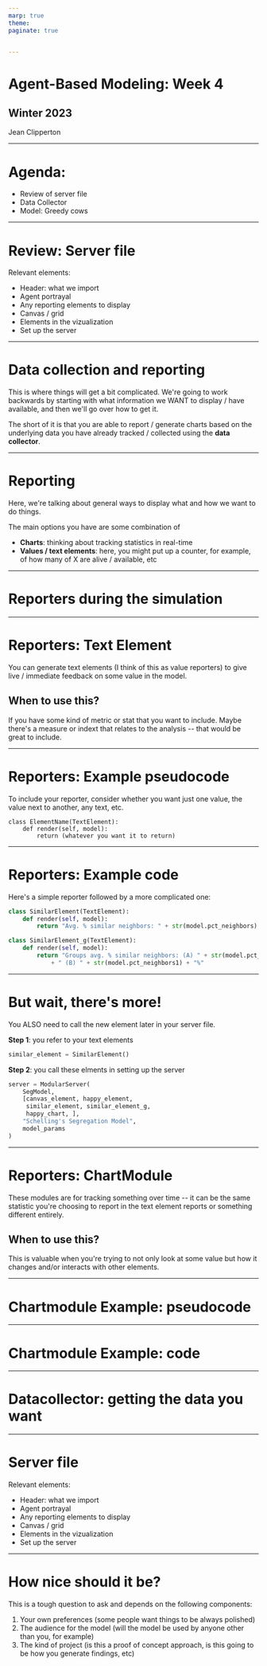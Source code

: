 ```yaml
---
marp: true
theme: 
paginate: true


---
```

# Agent-Based Modeling: Week 4
## Winter 2023
Jean Clipperton


---
# Agenda: 
* Review of server file
* Data Collector
* Model: Greedy cows

---
# Review: Server file

Relevant elements:
* Header: what we import
* Agent portrayal
* Any reporting elements to display
* Canvas / grid
* Elements in the vizualization
* Set up the server



---
# Data collection and reporting
This is where things will get a bit complicated. We're going to work backwards by starting with what information we WANT to display / have available, and then we'll go over how to get it. 

The short of it is that you are able to report / generate charts based on the underlying data you have already tracked / collected using the **data collector**. 

---

# Reporting
Here, we're talking about general ways to display what and how we want to do things. 

The main options you have are some combination of 
* **Charts**: thinking about tracking statistics in real-time
* **Values / text elements**: here, you might put up a counter, for example, of how many of X are alive / available, etc

---
# Reporters during the simulation

---
# Reporters: Text Element
You can generate text elements (I think of this as value reporters) to give live / immediate feedback on some value in the model. 

## When to use this? 
If you have some kind of metric or stat that you want to include. Maybe there's a measure or indext that relates to the analysis -- that would be great to include. 


---
# Reporters: Example pseudocode
To include your reporter, consider whether you want just one value, the value next to another, any text, etc. 

```[Python]
class ElementName(TextElement):
    def render(self, model):
        return (whatever you want it to return)
```

---
# Reporters: Example code
Here's a simple reporter followed by a more complicated one:

```Python
class SimilarElement(TextElement):
    def render(self, model):
        return "Avg. % similar neighbors: " + str(model.pct_neighbors) + "%"
```

```Python
class SimilarElement_g(TextElement):
    def render(self, model):
        return "Groups avg. % similar neighbors: (A) " + str(model.pct_neighbors0) + "%" 
            + " (B) " + str(model.pct_neighbors1) + "%"
```

---
# But wait, there's more!
You ALSO need to call the new element later in your server file. 

**Step 1**: you refer to your text elements
```python
similar_element = SimilarElement()
```

**Step 2**: you call these elments in setting up the server
```python
server = ModularServer(
    SegModel,
    [canvas_element, happy_element,
     similar_element, similar_element_g,
     happy_chart, ],
    "Schelling's Segregation Model",
    model_params
)
```

---
# Reporters: ChartModule
These modules are for tracking something over time -- it can be the same statistic you're choosing to report in the text element reports or something different entirely. 

## When to use this? 
This is valuable when you're trying to not only look at some value but how it changes and/or interacts with other elements. 


---
# Chartmodule Example: pseudocode

---
# Chartmodule Example: code


---
# Datacollector: getting the data you want

---
# Server file

Relevant elements:
* Header: what we import
* Agent portrayal
* Any reporting elements to display
* Canvas / grid
* Elements in the vizualization
* Set up the server


---
# How nice should it be?
This is a tough question to ask and depends on the following components:

1) Your own preferences (some people want things to be always polished)
2) The audience for the model (will the model be used by anyone other than you, for example)
3) The kind of project (is this a proof of concept approach, is this going to be how you generate findings, etc)



